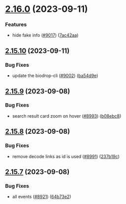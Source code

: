 # [2.16.0](https://github.com/EddieHubCommunity/BioDrop/compare/v2.15.10...v2.16.0) (2023-09-11)


### Features

* hide fake info ([#9017](https://github.com/EddieHubCommunity/BioDrop/issues/9017)) ([7ac42aa](https://github.com/EddieHubCommunity/BioDrop/commit/7ac42aaf6d9fe2535ac7f53cb4c4340dc910ff60))



## [2.15.10](https://github.com/EddieHubCommunity/BioDrop/compare/v2.15.9...v2.15.10) (2023-09-11)


### Bug Fixes

* update the biodrop-cli ([#9002](https://github.com/EddieHubCommunity/BioDrop/issues/9002)) ([ba54d9e](https://github.com/EddieHubCommunity/BioDrop/commit/ba54d9ebf8efcc2c4632afbfb259dcfc86d43608))



## [2.15.9](https://github.com/EddieHubCommunity/BioDrop/compare/v2.15.8...v2.15.9) (2023-09-08)


### Bug Fixes

* search result card zoom on hover ([#8993](https://github.com/EddieHubCommunity/BioDrop/issues/8993)) ([b08ebc8](https://github.com/EddieHubCommunity/BioDrop/commit/b08ebc87e8b97ee355fdbdc08eb5d37f9e82c2ef))



## [2.15.8](https://github.com/EddieHubCommunity/BioDrop/compare/v2.15.7...v2.15.8) (2023-09-08)


### Bug Fixes

* remove decode links as id is used ([#8991](https://github.com/EddieHubCommunity/BioDrop/issues/8991)) ([237b19c](https://github.com/EddieHubCommunity/BioDrop/commit/237b19cb7ba7e5720a12fe81760a73196a53ff95))



## [2.15.7](https://github.com/EddieHubCommunity/BioDrop/compare/v2.15.6...v2.15.7) (2023-09-08)


### Bug Fixes

* all events ([#8921](https://github.com/EddieHubCommunity/BioDrop/issues/8921)) ([64b73e2](https://github.com/EddieHubCommunity/BioDrop/commit/64b73e2475334839891a1a5e90f59d38b4471131))



